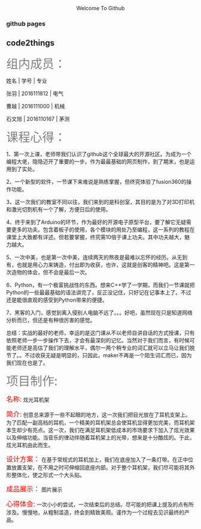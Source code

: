 <center>Welcome To Github</center>

### github pages

## code2things

 <font color="#808080" size="6px">组内成员：</font>

 姓名   | 学号        | 专业  

 张羽   | 2016111812  | 电气  

 曹越   | 2016111000  | 机械  

 石文旭 | 2016110167  | 茅测  


<font color="#808080" size="6px">课程心得：</font>


1、第一次上课，老师带我们认识了github这个全球最大的开源社区。为成为一个编程大佬，隐隐迈开了重要的一步。作为最最基础的网页制作，到了期末，也是运用到了实处。


2、一个新型的软件，一节课下来难说是熟练掌握，但终究体验了fusion360的操作功能。


3、这一次我们的教室不同以往，我们来到的是科创室，其目的是为了对3D打印机和激光切割机有一个了解，方便日后的使用。


4、终于来到了Arduino的环节，作为最好的开源电子原型平台，要了解它无疑需要更多的功夫。包含着板子的使用，各个模块的用处乃至编程，这一系列的教程在课堂上大致都有详述。但若要掌握，终究需10倍于课上功夫。其中功夫越大，魅力越大。


5、一次中美，也是第一次中美，连续两天的熬夜是最难以忘怀的经历。从无到有，也就是用心力来铸造，付出即为收获，也许，这就是创客的精神吧。这是第一次造物的体会，但不会是最后一次。


6、Python，有一个极富挑战性的东西。想来C++学了一学期，而我们一节课就把Python的一些最最基础的语法讲完了，反正没记住，只好记在记事本上了。不过还是能很直观的感受到Python带来的便捷。


7、黑客的入门，感觉到离入侵别人电脑不远了。。。好吧，虽然现在只是知道网络分析而已，但还是有种很厉害的感觉。

总结：实战的最好的老师，幸运的是这门课从不以老师自讲自话的方式授课，只有依照老师一步一步操作下去，才会有最深刻的记忆。当然对于我们而言，有时候可能老师还是高估了我们的理解水平，偶尔一两个稍专业的词汇就可以立马让我们脱节了。。不过收获无疑是明显的，只因此，maker不再是一个陌生词汇而已，因为我们现在也是了。



<font color="#808080" size="6px">项目制作:</font>


<font color="#FF0000" size="4px">名称:</font>
炫光耳机架

<font color="#FF0000" size="4px">简介:</font>
创意总来源于一些不起眼的地方，这一次我们把目光放在了耳机支架上。为了匹配一副高档的耳机，一个精美的耳机架总会使耳机显得更加完美，而耳机架本生却少有亮点。这一次，我们在满足耳机架低成本的市场要求下加入了炫光效果以及伸缩功能。当音乐的律动伴随着耳机架上的光带，想来是十分酷炫的。于此，炫光耳机由此而生。

<font color="#FF0000" size="4px">设计方案：</font>
在基于常规式的耳机加上，我们在底座加入了一条灯带。在正中位置放置支架，在不用之时可伸缩回底座内部。对于整个耳机架，我们尽可能将其外形整体化，使之形式一个大头贴。

<font color="#FF0000" size="4px">成品展示：</font>
图片展示

<font color="#FF0000" size="4px">心得体会:</font>
一次小小的尝试，一次结束后的总结。尽可能的把课上提及的点有所涉及。慢慢地，从粗制滥造，终会到精致美观。谨作为一个过程去见识最终的产品。
